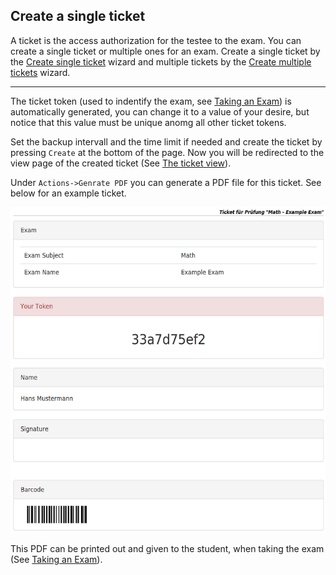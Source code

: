 ## Create a single ticket

A ticket is the access authorization for the testee to the exam. You can create a single ticket or multiple ones for an exam. Create a single ticket by the [Create single ticket](../ticket/create?mode=single) wizard and multiple tickets by the [Create multiple tickets](../ticket/create?mode=many&type=assigned) wizard.

-----

The ticket token (used to indentify the exam, see [Taking an Exam](take-exam.md)) is automatically generated, you can change it to a value of your desire, but notice that this value must be unique anomg all other ticket tokens.

Set the backup intervall and the time limit if needed and create the ticket by pressing `Create` at the bottom of the page. Now you will be redirected to the view page of the created ticket (See [The ticket view](ticket-view.md)).

Under `Actions->Genrate PDF` you can generate a PDF file for this ticket. See below for an example ticket.

![PDF of ticket](img/ticket-pdf.png)

This PDF can be printed out and given to the student, when taking the exam (See [Taking an Exam](take-exam.md)).